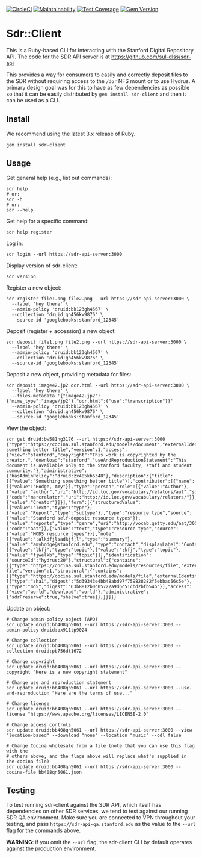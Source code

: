 [![CircleCI](https://circleci.com/gh/sul-dlss/sdr-client.svg?style=svg)](https://circleci.com/gh/sul-dlss/sdr-client)
[![Maintainability](https://api.codeclimate.com/v1/badges/1210855d46d4f424bf30/maintainability)](https://codeclimate.com/github/sul-dlss/sdr-client/maintainability)
[![Test Coverage](https://api.codeclimate.com/v1/badges/1210855d46d4f424bf30/test_coverage)](https://codeclimate.com/github/sul-dlss/sdr-client/test_coverage)
[![Gem Version](https://badge.fury.io/rb/sdr-client.svg)](https://badge.fury.io/rb/sdr-client)

# Sdr::Client

This is a Ruby-based CLI for interacting with the Stanford Digital Repository API. The code for the SDR API server is at https://github.com/sul-dlss/sdr-api

This provides a way for consumers to easily and correctly deposit files to the SDR without requiring access to the `/dor` NFS mount or to use Hydrus.  A primary design goal was for this to have as few dependencies as possible so that it can be easily distributed by `gem install sdr-client` and then it can be used as a CLI.

## Install

We recommend using the latest 3.x release of Ruby.

`gem install sdr-client`

## Usage

Get general help (e.g., list out commands):
```
sdr help
# or:
sdr -h
# or:
sdr --help
```

Get help for a specific command:
```
sdr help register
```

Log in:
```
sdr login --url https://sdr-api-server:3000
```

Display version of sdr-client:
```
sdr version
```

Register a new object:
```
sdr register file1.png file2.png --url https://sdr-api-server:3000 \
  --label 'hey there' \
  --admin-policy 'druid:bk123gh4567' \
  --collection 'druid:gh456kw9876' \
  --source-id 'googlebooks:stanford_12345'
```

Deposit (register + accession) a new object:
```
sdr deposit file1.png file2.png --url https://sdr-api-server:3000 \
  --label 'hey there' \
  --admin-policy 'druid:bk123gh4567' \
  --collection 'druid:gh456kw9876' \
  --source-id 'googlebooks:stanford_12345'
```

Deposit a new object, providing metadata for files:
```
sdr deposit image42.jp2 ocr.html --url https://sdr-api-server:3000 \
  --label 'hey there' \
  --files-metadata '{"image42.jp2":{"mime_type":"image/jp2"},"ocr.html":{"use":"transcription"}}'
  --admin-policy 'druid:bk123gh4567' \
  --collection 'druid:gh456kw9876' \
  --source-id 'googlebooks:stanford_12345'
```

View the object:
```
sdr get druid:bw581ng3176 --url https://sdr-api-server:3000
{"type":"https://cocina.sul.stanford.edu/models/document","externalIdentifier":"druid:bw581ng3176","label":"Something something better title","version":1,"access":{"view":"stanford","copyright":"This work is copyrighted by the creator.","download":"stanford","useAndReproductionStatement":"This document is available only to the Stanford faculty, staff and student community."},"administrative":{"hasAdminPolicy":"druid:zx485kb6348"},"description":{"title":[{"value":"Something something better title"}],"contributor":[{"name":[{"value":"Hodge, Amy"}],"type":"person","role":[{"value":"Author"},{"value":"author","uri":"http://id.loc.gov/vocabulary/relators/aut","source":{"code":"marcrelator","uri":"http://id.loc.gov/vocabulary/relators/"}},{"value":"Creator"}]}],"form":[{"structuredValue":[{"value":"Text","type":"type"},{"value":"Report","type":"subtype"}],"type":"resource type","source":{"value":"Stanford self-deposit resource types"}},{"value":"reports","type":"genre","uri":"http://vocab.getty.edu/aat/300027267","source":{"code":"aat"}},{"value":"text","type":"resource type","source":{"value":"MODS resource types"}}],"note":[{"value":";alkdfjlsadkjf;l","type":"summary"},{"value":"amyhodge@stanford.edu","type":"contact","displayLabel":"Contact"}],"subject":[{"value":"lkfj","type":"topic"},{"value":";kfj","type":"topic"},{"value":"fjwelkb","type":"topic"}]},"identification":{"sourceId":"hydrus:20"},"structural":{"contains":[{"type":"https://cocina.sul.stanford.edu/models/resources/file","externalIdentifier":"bw581ng3176_1","label":"Test file","version":1,"structural":{"contains":[{"type":"https://cocina.sul.stanford.edu/models/file","externalIdentifier":"druid:bw581ng3176/test.txt","label":"test.txt","filename":"test.txt","size":11,"version":1,"hasMimeType":"text/plain","hasMessageDigests":[{"type":"sha1","digest":"5d39343e4bb48abd97f759828282f5ebbac56c5e"},{"type":"md5","digest":"63b8812b0c05722a9d6c51cbd2bfb54b"}],"access":{"view":"world","download":"world"},"administrative":{"sdrPreserve":true,"shelve":true}}]}}]}}
```

Update an object:
```
# Change admin policy object (APO)
sdr update druid:bb408qn5061 --url https://sdr-api-server:3000 --admin-policy druid:bx911tp9024

# Change collection
sdr update druid:bb408qn5061 --url https://sdr-api-server:3000 --collection druid:pb756dt1672

# Change copyright
sdr update druid:bb408qn5061 --url https://sdr-api-server:3000 --copyright "Here is a new copyright statement"

# Change use and reproduction statement
sdr update druid:bb408qn5061 --url https://sdr-api-server:3000 --use-and-reproduction "Here are the terms of use..."

# Change license
sdr update druid:bb408qn5061 --url https://sdr-api-server:3000 --license "https://www.apache.org/licenses/LICENSE-2.0"

# Change access controls
sdr update druid:bb408qn5061 --url https://sdr-api-server:3000 --view "location-based" --download "none" --location "music" --cdl false

# Change Cocina wholesale from a file (note that you can use this flag with the
# others above, and the flags above will replace what's supplied in the cocina file)
sdr update druid:bb408qn5061 --url https://sdr-api-server:3000 --cocina-file bb408qn5061.json
```

## Testing

To test running sdr-client against the SDR API, which itself has dependencies on other SDR services, we tend to test against our running SDR QA environment. Make sure you are connected to VPN throughout your testing, and pass `https://sdr-api-qa.stanford.edu` as the value to the `--url` flag for the commands above.

**WARNING**: if you omit the `--url` flag, the sdr-client CLI by default operates against the production environment.
